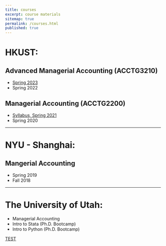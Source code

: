 ```yaml
---
title: courses
excerpt: course materials
sitemap: true
permalink: /courses.html
published: true
---
```


# HKUST:

## Advanced Managerial Accounting (ACCTG3210)
  <!-- - [Spring 2023]({{< ref "/semesters/s2023/ACCTG3210.html">}}) -->
  - [Spring 2023](/resources/semesters/s2023/ACCTG3210.html)
  - Spring 2022 
## Managerial Accounting (ACCTG2200)
  - [Syllabus, Spring 2021](https://github.com/ArthurHowardMorris/ACCT2200_Spr2021_Syllabus)
  - Spring 2020
---
# NYU - Shanghai:

## Mangerial Accounting
  - Spring 2019
  - Fall 2018

---
# The University of Utah:

  - Managerial Accounting
  - Intro to Stata (Ph.D. Bootcamp)
  - Intro to Python (Ph.D. Bootcamp)

[TEST](/resources/nlp.html)